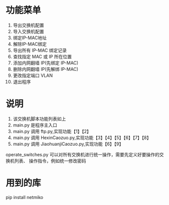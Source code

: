 # 功能菜单 
1. 导出交换机配置
2. 导入交换机配置
3. 绑定IP-MAC地址
4. 解除IP-MAC绑定
5. 导出所有 IP-MAC 绑定记录
6. 查找指定 MAC 或 IP 所在位置
7. 添加内网翻墙 IP(先绑定 IP-MAC)
8. 删除内网翻墙 IP(先解绑 IP-MAC)
9. 更改指定端口 VLAN
0. 退出程序 

# 说明

1. 该交换机脚本功能列表如上
2. main.py 是程序主入口
3. main.py 调用 ftp.py,实现功能【1】【2】
4. main.py 调用 HexinCaozuo.py,实现功能【3】【4】【5】【6】【7】【8】
5. main.py 调用 JiaohuanjiCaozuo.py,实现功能【6】【9】

operate_switches.py 可以对所有交换机进行统一操作，需要先定义好要操作的交换机列表、
操作指令，例如统一修改密码


# 用到的库
pip install netmiko